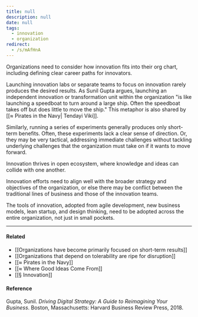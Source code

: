 ```yaml
---
title: null
description: null
date: null
tags:
  - innovation
  - organization
redirect:
  - /s/mAfHnA
---
```


Organizations need to consider how innovation fits into their org chart, including defining clear career paths for innovators.

Launching innovation labs or separate teams to focus on innovation rarely produces the desired results. As Sunil Gupta argues, launching an independent innovation or transformation unit within the organization "is like launching a speedboat to turn around a large ship. Often the speedboat takes off but does little to move the ship." This metaphor is also shared by [[≈ Pirates in the Navy| Tendayi Viki]].

Similarly, running a series of experiments generally produces only short-term benefits. Often, these experiments lack a clear sense of direction. Or, they may be very tactical, addressing immediate challenges without tackling underlying challenges that the organization must take on if it wants to move forward.

Innovation thrives in open ecosystem, where knowledge and ideas can collide with one another.

Innovation efforts need to align well with the broader strategy and objectives of the organization, or else there may be conflict between the traditional lines of business and those of the innovation teams.

The tools of innovation, adopted from agile development, new business models, lean startup, and design thinking, need to be adopted across the entire organization, not just in small pockets.

---

#### Related

- [[Organizations have become primarily focused on short-term results]]
- [[Organizations that depend on tolerability are ripe for disruption]]
- [[≈ Pirates in the Navy]]
- [[≈ Where Good Ideas Come From]]
- [[§ Innovation]]

#### Reference

Gupta, Sunil. _Driving Digital Strategy: A Guide to Reimagining Your Business_. Boston, Massachusetts: Harvard Business Review Press, 2018.
